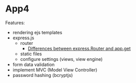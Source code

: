 # App4

Features:
- rendering ejs templates
- express.js
  - router
    - [Differences between express.Router and app.get](https://stackoverflow.com/questions/28305120/differences-between-express-router-and-app-get)
  - static files
  - configure settings (views, view engine)
- form data validation
- implement MVC (Model View Controller)
- password hashing (bcryptjs)
